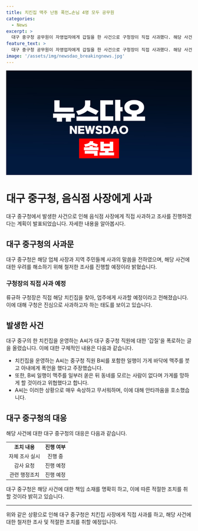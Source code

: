 ```yaml
---
title: 치킨집 맥주 난동 폭언…손님 4명 모두 공무원
categories:
  - News
excerpt: >
  대구 중구청 공무원이 자영업자에게 갑질을 한 사건으로 구청장이 직접 사과했다. 해당 사건은 중구 청소년상담센터에서 발생한 것으로 확인되었고, 구청은 사건에 대한 조사를 진행 중이다. 구청장은 업주에 직접 사과할 예정이며, 감사를 요청하고 관련 조치를 취할 예정이다. 사건은 온라인 커뮤니티에 공개되었고, 해당 가게 주인은 공무원의 갑질을 폭로했다. 이에 대한 구청의 대응이 주목받고 있다.
feature_text: >
  대구 중구청 공무원이 자영업자에게 갑질을 한 사건으로 구청장이 직접 사과했다. 해당 사건은 중구 청소년상담센터에서 발생한 것으로 확인되었고, 구청은 사건에 대한 조사를 진행 중이다. 구청장은 업주에 직접 사과할 예정이며, 감사를 요청하고 관련 조치를 취할 예정이다. 사건은 온라인 커뮤니티에 공개되었고, 해당 가게 주인은 공무원의 갑질을 폭로했다. 이에 대한 구청의 대응이 주목받고 있다.
image: '/assets/img/newsdao_breakingnews.jpg'
---
```


<p><img src="/assets/img/newsdao_breakingnews.jpg" alt="firstkoreanews 속보" /></p>

<h1 data-ke-size="size26">대구 중구청, 음식점 사장에게 사과</h1>

<p data-ke-size="size16">대구 중구청에서 발생한 사건으로 인해 음식점 사장에게 직접 사과하고 조사를 진행하겠다는 계획이 발표되었습니다. 자세한 내용을 알아봅시다.</p>

<h2 data-ke-size="size26">대구 중구청의 사과문</h2>

<p data-ke-size="size16">대구 중구청은 해당 업체 사장과 지역 주민들께 사과의 말씀을 전하였으며, 해당 사건에 대한 우려를 해소하기 위해 철저한 조사를 진행할 예정이라 밝혔습니다.</p>

<h3 data-ke-size="size24">구청장의 직접 사과 예정</h3>

<p data-ke-size="size16">류규하 구청장은 직접 해당 치킨집을 찾아, 업주에게 사과할 예정이라고 전해졌습니다. 이에 대해 구청은 진심으로 사과하고자 하는 태도를 보이고 있습니다.</p>

<h2 data-ke-size="size26">발생한 사건</h2>

<p data-ke-size="size16">대구 중구의 한 치킨집을 운영하는 A씨가 대구 중구청 직원에 대한 '갑질'을 폭로하는 글을 올렸습니다. 이에 대한 구체적인 내용은 다음과 같습니다.</p>

<ul>
  <li>치킨집을 운영하는 A씨는 중구청 직원 B씨를 포함한 일행이 가게 바닥에 맥주를 붓고 아내에게 폭언을 했다고 주장했습니다.</li>
  <li>또한, B씨 일행이 맥주를 일부러 쏟은 뒤 동네를 모르는 사람이 없다며 가게를 망하게 할 것이라고 위협했다고 합니다.</li>
  <li>A씨는 이러한 상황으로 매우 속상하고 무서워하며, 이에 대해 안타까움을 호소했습니다.</li>
</ul>

<h2 data-ke-size="size26">대구 중구청의 대응</h2>

<p data-ke-size="size16">해당 사건에 대한 대구 중구청의 대응은 다음과 같습니다.</p>

<table>
  <tr>
    <td style="text-align: center; height: 17px;"><b>조치 내용</b></td>
    <td style="text-align: center; height: 17px;"><b>진행 여부</b></td>
  </tr>
  <tr>
    <td style="text-align: center; height: 17px;">자체 조사 실시</td>
    <td style="text-align: center; height: 17px;">진행 중</td>
  </tr>
  <tr>
    <td style="text-align: center; height: 17px;">감사 요청</td>
    <td style="text-align: center; height: 17px;">진행 예정</td>
  </tr>
  <tr>
    <td style="text-align: center; height: 17px;">관련 행정조치</td>
    <td style="text-align: center; height: 17px;">진행 예정</td>
  </tr>
</table>

<p data-ke-size="size16">대구 중구청은 해당 사건에 대한 책임 소재를 명확히 하고, 이에 따른 적절한 조치를 취할 것이라 밝히고 있습니다.</p>

<hr>

<p data-ke-size="size16">위와 같은 상황으로 인해 대구 중구청은 치킨집 사장에게 직접 사과를 하고, 해당 사건에 대한 철저한 조사 및 적절한 조치를 취할 예정입니다.</p>

